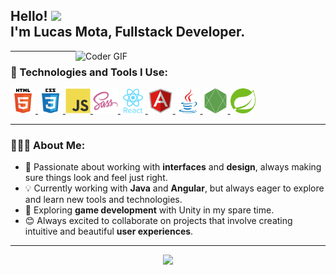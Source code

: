 <h2 align="left">
  Hello! <img src="https://user-images.githubusercontent.com/42378118/110234147-e3259600-7f4e-11eb-95be-0c4047144dea.gif" width="30">
  <br>I'm Lucas Mota, Fullstack Developer.
</h2>

<p>
  <img src="https://media.giphy.com/media/O6Xn0lchW6jL4aO747/giphy.gif" alt="Coder GIF" width="400" align="right">
</p>

---

### 🔧 Technologies and Tools I Use:
<p align="left">
  <a href="https://www.w3.org/html/" target="_blank">
    <img src="https://raw.githubusercontent.com/devicons/devicon/master/icons/html5/html5-original-wordmark.svg" alt="html5" width="40" height="40"/>
  </a>
  <a href="https://www.w3schools.com/css/" target="_blank">
    <img src="https://raw.githubusercontent.com/devicons/devicon/master/icons/css3/css3-original-wordmark.svg" alt="css3" width="40" height="40"/>
  </a>
  <a href="https://developer.mozilla.org/en-US/docs/Web/JavaScript" target="_blank">
    <img src="https://raw.githubusercontent.com/devicons/devicon/master/icons/javascript/javascript-original.svg" alt="javascript" width="40" height="40"/>
  </a>
  <a href="https://sass-lang.com" target="_blank">
    <img src="https://raw.githubusercontent.com/devicons/devicon/master/icons/sass/sass-original.svg" alt="sass" width="40" height="40"/>
  </a>
  <a href="https://reactjs.org/" target="_blank">
    <img src="https://raw.githubusercontent.com/devicons/devicon/master/icons/react/react-original-wordmark.svg" alt="react" width="40" height="40"/>
  </a>
  <a href="https://angular.io/" target="_blank">
    <img src="https://raw.githubusercontent.com/devicons/devicon/master/icons/angularjs/angularjs-original.svg" alt="angularjs" width="40" height="40"/>
  </a>
  <a href="https://docs.oracle.com/javase/8/docs/technotes/guides/language/index.html" target="_blank">
    <img src="https://raw.githubusercontent.com/devicons/devicon/1119b9f84c0290e0f0b38982099a2bd027a48bf1/icons/java/java-original.svg" alt="java" width="40" height="40"/>
  </a>
  <a href="https://nodejs.org/en/" target="_blank">
    <img src="https://raw.githubusercontent.com/devicons/devicon/1119b9f84c0290e0f0b38982099a2bd027a48bf1/icons/nodejs/nodejs-plain.svg" alt="nodejs" width="40" height="40"/>
  </a>
  <a href="https://spring.io" target="_blank">
    <img src="https://raw.githubusercontent.com/devicons/devicon/refs/heads/master/icons/spring/spring-original.svg" alt="spring" width="40" height="40"/>
  </a>
</p>

---

### 👨🏻‍💻 About Me:

- 🎨 Passionate about working with **interfaces** and **design**, always making sure things look and feel just right.
- 💡 Currently working with **Java** and **Angular**, but always eager to explore and learn new tools and technologies.
- 🚀 Exploring **game development** with Unity in my spare time.
- 😊 Always excited to collaborate on projects that involve creating intuitive and beautiful **user experiences**.

---

<p align="center">
  <img src="https://media.giphy.com/media/1GEATImIxEXVR79Dhk/giphy.gif" width="100" />
</p>
